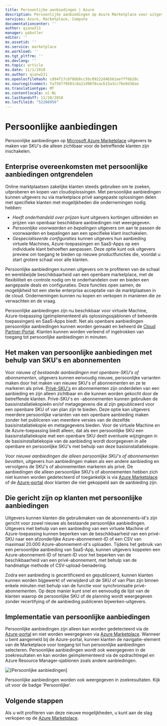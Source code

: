 ```yaml
---
title: Persoonlijke aanbiedingen | Azure
description: Persoonlijke aanbiedingen op Azure Marketplace voor uitgevers van app- en service.
services: Azure, Marketplace, Compute
documentationcenter: ''
author: qianw211
manager: pabutler
editor: ''
ms.assetid: ''
ms.service: marketplace
ms.workload: ''
ms.tgt_pltfrm: ''
ms.devlang: ''
ms.topic: article
ms.date: 11/1/2018
ms.author: qianw211
ms.openlocfilehash: cd94f17c6f8bb8cc5bc09222d4b561eefff6b20c
ms.sourcegitcommit: fa758779501c8a11d98f8cacb15a3cc76e9d38ae
ms.translationtype: MT
ms.contentlocale: nl-NL
ms.lasthandoff: 11/20/2018
ms.locfileid: "52266956"
---
```

# <a name="private-offers"></a>Persoonlijke aanbiedingen

Persoonlijke aanbiedingen op [Microsoft Azure Marketplace](https://azuremarketplace.microsoft.com/) uitgevers te maken van SKU's die alleen zichtbaar voor de betreffende klanten zijn inschakelen.

## <a name="unlock-enterprise-deals-with-private-offers"></a>Enterprise overeenkomsten met persoonlijke aanbiedingen ontgrendelen

Online marktplaatsen zakelijke klanten steeds gebruiken om te zoeken, uitproberen en kopen van cloudoplossingen. Met persoonlijke aanbiedingen kunnen uitgevers nu via marketplace privé aangepaste oplossingen delen met specifieke klanten met mogelijkheden die ondernemingen nodig hebben:

- *Heeft onderhandeld over prijzen* kunt uitgevers kortingen uitbreiden en prijzen van openbaar beschikbare aanbiedingen niet weergegeven.
- *Persoonlijke voorwaarden en bepalingen* uitgevers om aan te passen de voorwaarden en bepalingen aan een specifieke klant inschakelen.
- *Gespecialiseerde configuraties* kunnen uitgevers hun aanbieding virtuele Machines, Azure-toepassingen en SaaS-Apps op een individuele klant behoeften aanpassen. Deze optie kunt ook uitgevers preview om toegang te bieden op nieuwe productfuncties die, voordat u start grotere schaal voor alle klanten.

Persoonlijke aanbiedingen kunnen uitgevers om te profiteren van de schaal en wereldwijde beschikbaarheid van een openbare marketplace, met de flexibiliteit en controle nodig om te onderhandelen over en bieden een aangepaste deals en configuraties. Deze functies open samen, de mogelijkheid tot een sterke enterprise acceptatie van de marktplaatsen in de cloud.  Ondernemingen kunnen nu kopen en verkopen in manieren die ze verwachten en de vraag.

Persoonlijke aanbiedingen zijn nu beschikbaar voor virtuele Machine, Azure-toepassing (geïmplementeerd als oplossingssjablonen of beheerde toepassingen) en SaaS-Apps biedt. Net als openbare aanbiedingen persoonlijke aanbiedingen kunnen worden gemaakt en beheerd de [Cloud Partner-Portal](https://docs.microsoft.com/azure/marketplace/cloud-partner-portal-orig/cloud-partner-portal-azure-private-skus).  Klanten kunnen worden verleend of ingetrokken van toegang tot persoonlijke aanbiedingen in minuten.

## <a name="creating-private-offers-using-skus-and-plans"></a>Het maken van persoonlijke aanbiedingen met behulp van SKU's en abonnementen

Voor *nieuwe of bestaande aanbiedingen met openbare-SKU's of abonnementen*, uitgevers kunnen eenvoudig nieuwe, persoonlijke varianten maken door het maken van nieuwe SKU's of abonnementen en ze te markeren als privé.  [Privé-SKU's](https://docs.microsoft.com/azure/marketplace/cloud-partner-portal-orig/cloud-partner-portal-azure-private-skus) en abonnementen zijn onderdelen van een aanbieding en zijn alleen zichtbaar en die kunnen worden gekocht door de betreffende klanten. Privé-SKU's en -abonnementen kunnen gebruiken de basisinstallatiekopieën en/of metagegevens die al zijn gepubliceerd voor een openbare SKU of van plan zijn te bieden. Deze optie kan uitgevers meerdere persoonlijke varianten van een openbare aanbieding maken zonder het publiceren van meerdere versies van de dezelfde basisinstallatiekopie en metagegevens bieden. Voor de virtuele Machine en de Azure-toepassing biedt alleen, dat als een persoonlijke SKU een basisinstallatiekopie met een openbare SKU deelt eventuele wijzigingen in de basisinstallatiekopie van de aanbieding wordt doorgegeven in alle openbare en persoonlijke SKU's met behulp van deze basisinstallatiekopie.

Voor *nieuwe aanbiedingen die alleen persoonlijke SKU's of abonnementen bevatten*, uitgevers hun aanbiedingen maken als een andere aanbieding en vervolgens de SKU's of abonnementen markeren als privé. De aanbiedingen die alleen persoonlijke SKU's of abonnementen hebben zich niet kunnen worden gedetecteerd of toegankelijk is via [Azure Marketplace](https://azuremarketplace.microsoft.com) of de [Azure-portal](https://azure.microsoft.com/features/azure-portal/) door klanten die niet gekoppeld aan de aanbieding zijn.

## <a name="targeting-customers-with-private-offers"></a>Die gericht zijn op klanten met persoonlijke aanbiedingen
Uitgevers kunnen klanten die gebruikmaken van de abonnements-id's zijn gericht voor zowel nieuwe als bestaande persoonlijke aanbiedingen. Uitgevers met behulp van een aanbieding van een virtuele Machine of Azure-toepassing kunnen beperken van de beschikbaarheid van een privé-SKU naar een afzonderlijke Azure-abonnement-ID of een CSV van maximaal 20.000 Azure-abonnement-id's uploaden. Tijdens het gebruik van een persoonlijke aanbieding van SaaS-App, kunnen uitgevers koppelen een Azure-abonnement-ID of tenant-ID voor het beperken van de beschikbaarheid van een privé-abonnement, met behulp van de handmatige methode of CSV-upload-benadering.

Zodra een aanbieding is gecertificeerd en gepubliceerd, kunnen klanten kunnen worden bijgewerkt of verwijderd uit de SKU of van Plan zijn binnen enkele minuten met behulp van de functie voor synchronisatie privé-abonnementen. Op deze manier kunt snel en eenvoudig de lijst van de klanten waarop de persoonlijke SKU of de planning wordt weergegeven zonder recertifying of de aanbieding publiceren bijwerken-uitgevers.

## <a name="deploying-private-offers"></a>Implementatie van persoonlijke aanbiedingen

Persoonlijke aanbiedingen zijn alleen kan worden gedetecteerd via de [Azure-portal](https://azure.microsoft.com/features/azure-portal/) en niet worden weergegeven via [Azure Marketplace](https://azuremarketplace.microsoft.com). Wanneer u bent aangemeld bij de Azure-portal, kunnen klanten de navigatie-element van de Marketplace voor toegang tot hun persoonlijke aanbiedingen selecteren. Persoonlijke aanbiedingen wordt ook weergegeven in de zoekresultaten en kan worden geïmplementeerd via de opdrachtregel en Azure Resource Manager-sjablonen zoals andere aanbiedingen.

![[Persoonlijke aanbiedingen]](./media/marketplace-publishers-guide/private-offer.png)

Persoonlijke aanbiedingen worden ook weergegeven in zoekresultaten. Kijk uit voor de badge 'Persoonlijke'.

## <a name="next-steps"></a>Volgende stappen

Als u wilt profiteren van deze nieuwe mogelijkheden, u kunt aan de slag verkopen op de [Azure Marketplace](https://azuremarketplace.microsoft.com/sell).
